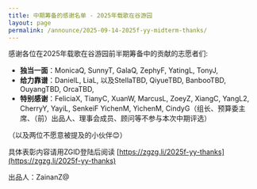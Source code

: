 ```yaml
---
title: 中期筹备的感谢名单 - 2025年载歌在谷游园
layout: page
permalink: /announce/2025-09-14-2025f-yy-midterm-thanks/
---
```



感谢各位在2025年载歌在谷游园前半期筹备中的贡献的志愿者们:

- **独当一面**：MonicaQ, SunnyT, GalaQ, ZephyF, YatingL, TonyJ, 
- **给力靠谱**：DanielL, LiaL, 以及StellaTBD, QiyueTBD, BanbooTBD, OuyangTBD, OrcaTBD,
- **特别感谢**：FeliciaX, TianyC, XuanW, MarcusL, ZoeyZ, XiangC, YangL2, CherryY, YayiL, SenkeiF YichenM, YichenM, CindyG（组长、预算委主席、（前）出品人、理事会成员、顾问等不参与本次中期评选）
 
（以及两位不愿意被提及的小伙伴😊）

具体表彰内容请用ZGID登陆后阅读 [https://zgzg.li/2025f-yy-thanks](https://zgzg.li/2025f-yy-thanks)

出品人：ZainanZ@






